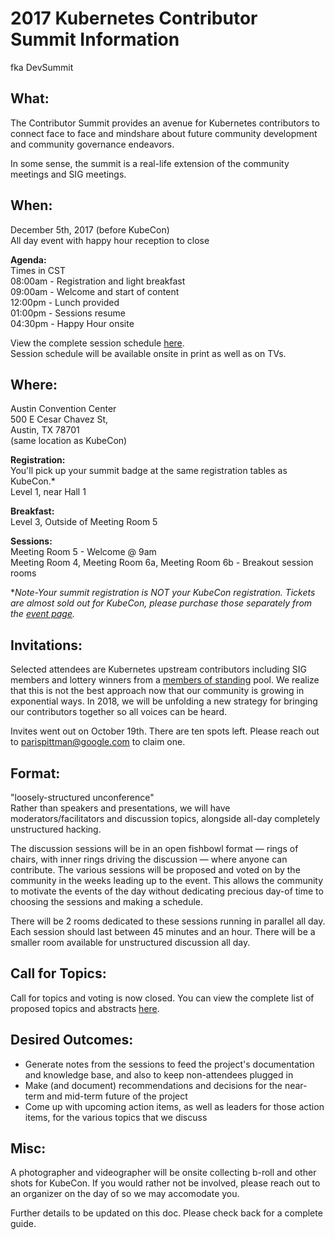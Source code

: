 # 2017 Kubernetes Contributor Summit Information  
fka DevSummit

## What:
The Contributor Summit provides an avenue for Kubernetes contributors to connect face to face and mindshare about future community development and community governance endeavors.

In some sense, the summit is a real-life extension of the community meetings and SIG meetings.

## When:
December 5th, 2017 (before KubeCon)  
All day event with happy hour reception to close  

**Agenda:**  
Times in CST   
08:00am - Registration and light breakfast  
09:00am - Welcome and start of content  
12:00pm - Lunch provided  
01:00pm - Sessions resume  
04:30pm - Happy Hour onsite  

View the complete session schedule [here](/kubernetes/community/community/2017-events/schedule).  
Session schedule will be available onsite in print as well as on TVs.

## Where:
Austin Convention Center  
500 E Cesar Chavez St,   
Austin, TX 78701  
(same location as KubeCon)

**Registration:**  
You'll pick up your summit badge at the same registration tables as KubeCon.*  
Level 1, near Hall 1

**Breakfast:**  
Level 3, Outside of Meeting Room 5  

**Sessions:**  
Meeting Room 5 - Welcome @ 9am  
Meeting Room 4, Meeting Room 6a, Meeting Room 6b - Breakout session rooms

*_Note-Your summit registration is NOT your KubeCon registration. Tickets are almost sold out for KubeCon, please purchase those separately from the [event page](http://events.linuxfoundation.org/events/kubecon-and-cloudnativecon-north-america/attend/register)._

## Invitations:
Selected attendees are Kubernetes upstream contributors including SIG members and lottery winners from a [members of standing](https://github.com/kubernetes/community/blob/master/community-membership.md) pool.
We realize that this is not the best approach now that our community is growing in exponential ways. In 2018, we will be unfolding a new strategy for bringing our contributors together so all voices can be heard.

Invites went out on October 19th. There are ten spots left. Please reach out to parispittman@google.com to claim one.

## Format:
"loosely-structured unconference"  
Rather than speakers and presentations, we will have moderators/facilitators and discussion topics, alongside all-day completely unstructured hacking.

The discussion sessions will be in an open fishbowl format — rings of chairs, with inner rings driving the discussion — where anyone can contribute. The various sessions will be proposed and voted on by the community in the weeks leading up to the event. This allows the community to motivate the events of the day without dedicating precious day-of time to choosing the sessions and making a schedule.

There will be 2 rooms dedicated to these sessions running in parallel all day. Each session should last between 45 minutes and an hour. There will be a smaller room available for unstructured discussion all day.

## Call for Topics:
Call for topics and voting is now closed. You can view the complete list of proposed topics and abstracts [here](https://docs.google.com/spreadsheets/d/1miMinwk3Cp_4KV0xj36gIT3XdN4JtDcnAhkLZxG-qCQ/edit?usp=sharing).

## Desired Outcomes:
* Generate notes from the sessions to feed the project's documentation and knowledge base, and also to keep non-attendees plugged in
* Make (and document) recommendations and decisions for the near-term and mid-term future of the project
* Come up with upcoming action items, as well as leaders for those action items, for the various topics that we discuss


## Misc:

A photographer and videographer will be onsite collecting b-roll and other shots for KubeCon. If you would rather not be involved, please reach out to an organizer on the day of so we may accomodate you.  

Further details to be updated on this doc. Please check back for a complete guide.

